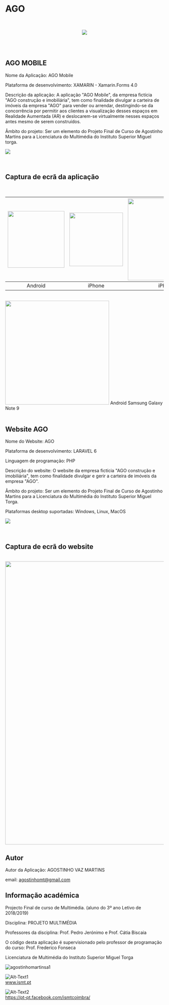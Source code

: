 # AGO
<br>
<p align="center">
  <img src="http://agostinhomartins.com/work/logoAgo27.png">
</p>
<br><br>

## AGO MOBILE

Nome da Aplicação: AGO Mobile

Plataforma de desenvolvimento: XAMARIN - Xamarin.Forms 4.0

Descrição da aplicação: A aplicação "AGO Mobile", da empresa fictícia "AGO construção e imobiliária", tem como finalidade divulgar a carteira de imóveis da empresa "AGO" para vender ou arrendar, destingindo-se da concorrência por permitir aos clientes a visualização desses espaços em Realidade Aumentada (AR) e deslocarem-se virtualmente nesses espaços antes mesmo de serem construídos.

Âmbito do projeto: Ser um elemento do Projeto Final de Curso de Agostinho Martins para a Licenciatura do Multimédia do Instituto Superior Miguel torga.

<p><img src="http://agostinhomartins.com/work/xamarin1.png"></p>

<br>

## Captura de ecrã da aplicação

<br>

| <img src="http://agostinhomartins.com/work/a1.png" width="180px"/>  | <img src="http://agostinhomartins.com/work/AgoMobile-iPhoneSE-2.png" width="170px"/> | <img src="http://agostinhomartins.com/work/IMG_0004-2.jpg" width="260px"/> |
  |:---:|:---:|:---:|
  | Android | iPhone | iPhone 7 |
<br>
  <img src="http://agostinhomartins.com/work/IMG_1236-c.jpg" width="330px"/> 
  Android Samsung Galaxy Note 9

<br>
<br>

## Website AGO

Nome do Website: AGO

Plataforma de desenvolvimento: LARAVEL 6

Linguagem de programação: PHP

Descrição do website: O website da empresa fictícia "AGO construção e imobiliária", tem como finalidade divulgar e gerir a carteira de imóveis da empresa "AGO".

Âmbito do projeto: Ser um elemento do Projeto Final de Curso de Agostinho Martins para a Licenciatura do Multimédia do Instituto Superior Miguel Torga.

Plataformas desktop suportadas: Windows, Linux, MacOS

<p><img src="https://laravel.com/assets/img/components/logo-laravel.svg"></p>

<br>

## Captura de ecrã do website

<br>

<img src="http://agostinhomartins.com/work/website4-c.png" width="900px"/>
<br>


## Autor

Autor da Aplicação: AGOSTINHO VAZ MARTINS

email: agostinhomt@gmail.com


## Informação académica

Projecto Final de curso de Multimédia.
(aluno do 3º ano Letivo de 2018/2019)

Disciplina: PROJETO MULTIMÉDIA

Professores da disciplina: Prof. Pedro Jerónimo e Prof. Cátia Biscaia

O código desta aplicação é supervisionado pelo professor de programação do curso: Prof. Frederico Fonseca


Licenciatura de Multimédia do Instituto Superior Miguel Torga


![agostinhomartinsa1](https://user-images.githubusercontent.com/29103322/26978908-ff387336-4d24-11e7-9787-60c903c6a018.png)

![Alt-Text1](https://user-images.githubusercontent.com/29103322/26978640-26fc2210-4d24-11e7-94cd-9b0837479be7.jpg)<br/>
www.ismt.pt

![Alt-Text2](https://user-images.githubusercontent.com/29103322/26978860-cfe14ff4-4d24-11e7-8c47-67a57fe60c76.jpg) <br/>
https://pt-pt.facebook.com/ismtcoimbra/
